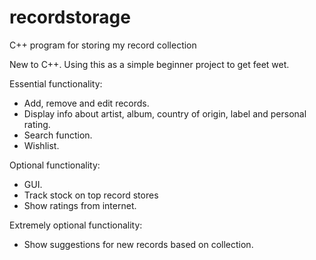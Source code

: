 # recordstorage
C++ program for storing my record collection

New to C++. Using this as a simple beginner project to get feet wet.

Essential functionality:
- Add, remove and edit records.
- Display info about artist, album, country of origin, label and personal rating.
- Search function.
- Wishlist.

Optional functionality:
- GUI.
- Track stock on top record stores
- Show ratings from internet.

Extremely optional functionality:
- Show suggestions for new records based on collection.
